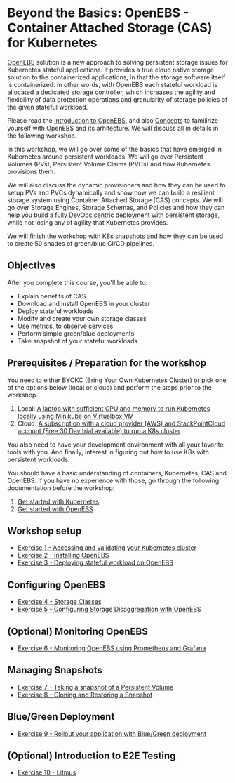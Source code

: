 # Beyond the Basics: OpenEBS - Container Attached Storage (CAS) for Kubernetes 
[OpenEBS](https://www.openebs.io) solution is a new approach to solving persistent storage issues for Kubernetes stateful applications. It provides a true cloud native storage solution to the containerized applications, in that the storage software itself is containerized. In other words, with OpenEBS each stateful workload is allocated a dedicated storage controller, which increases the agility and flexibility of data protection operations and granularity of storage policies of the given stateful workload.

Please read the [Introduction to OpenEBS](https://docs.openebs.io/docs/next/introduction.html), and also [Concepts](https://docs.openebs.io/docs/next/conceptscas.html) to familirize yourself with OpenEBS and its arhitecture. We will discuss all in details in the following workshop.

In this workshop, we will go over some of the basics that have emerged in Kubernetes around persistent workloads. We will go over Persistent Volumes (PVs), Persistent Volume Claims (PVCs) and how Kubernetes provisions them. 

We will also discuss the dynamic provisioners and how they can be used to setup PVs and PVCs dynamically and show how we can build a resilient storage system using Container Attached Storage (CAS) concepts. We will go over Storage Engines, Storage Schemas, and Policies and how they can help you build a fully DevOps centric deployment with persistent storage, while not losing any of agility that Kubernetes provides. 

We will finish the workshop with K8s snapshots and how they can be used to create 50 shades of green/blue CI/CD pipelines.


## Objectives
After you complete this course, you'll be able to: 
- Explain benefits of CAS
- Download and install OpenEBS in your cluster
- Deploy stateful workloads
- Modify and create your own storage classes 
- Use metrics, to observe services
- Perform simple green/blue deployments
- Take snapshot of your stateful workloads


## Prerequisites / Preparation for the workshop
You need to either BYOKC (Bring Your Own Kubernetes Cluster) or pick one of the options below (local or cloud) and perform the steps prior to the workshop.
1) Local: [A laptop with sufficient CPU and memory to run Kubernetes locally using Minikube on Virtualbox VM](preq/LOCAL.md)
2) Cloud: [A subscription with a cloud provider (AWS) and StackPointCloud account (Free 30 Day trial available) to run a K8s cluster](preq/CLOUD.md)

You also need to have your development environment with all your favorite tools with you. 
And finally, interest in figuring out how to use K8s with persistent workloads.

You should have a basic understanding of containers, Kubernetes, CAS and OpenEBS. If you have no experience with those, go through the following documentation before the workshop:
1. [Get started with Kubernetes](https://kubernetes.io/docs/tutorials/kubernetes-basics/)
2. [Get started with OpenEBS](https://docs.openebs.io/docs/next/introduction.html)


## Workshop setup
- [Exercise 1 - Accessing and validating your Kubernetes cluster](exercise-1/README.md)
- [Exercise 2 - Installing OpenEBS](exercise-2/README.md)
- [Exercise 3 - Deploying stateful workload on OpenEBS](exercise-3/README.md)

## Configuring OpenEBS
- [Exercise 4 - Storage Classes](exercise-4/README.md)
- [Exercise 5 - Configuring Storage Disaggregation with OpenEBS](exercise-5/README.md)

## (Optional) Monitoring OpenEBS
- [Exercise 6 - Monitoring OpenEBS using Prometheus and Grafana](exercise-6/README.md)

## Managing Snapshots
- [Exercise 7 - Taking a snapshot of a Persistent Volume](exercise-7/README.md)
- [Exercise 8 - Cloning and Restoring a Snapshot](exercise-8/README.md)

## Blue/Green Deployment
- [Exercise 9 - Rollout your application with Blue/Green deployment](exercise-9/README.md)

## (Optional) Introduction to E2E Testing
- [Exercise 10 - Litmus](exercise-10/README.md)
